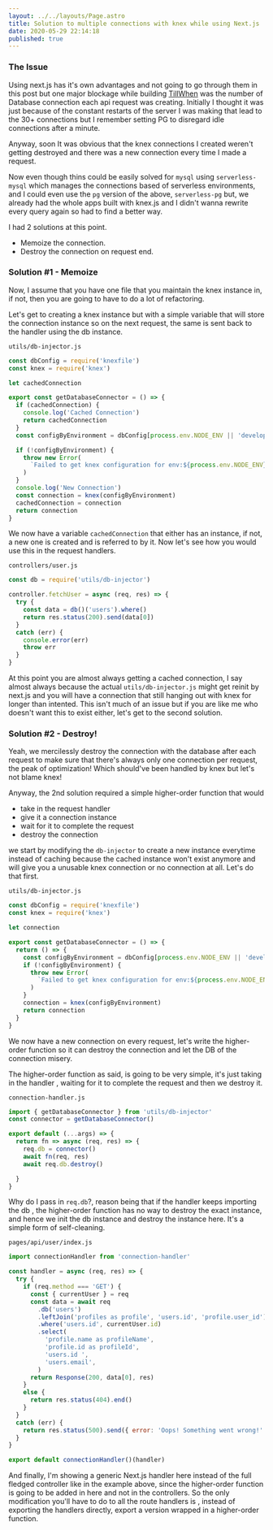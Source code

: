 ```yaml
---
layout: ../../layouts/Page.astro
title: Solution to multiple connections with knex while using Next.js
date: 2020-05-29 22:14:18
published: true
---
```


### The Issue

Using next.js has it's own advantages and not going to go through them in this post but one major blockage while building [TillWhen](https://tillwhen.barelyhuman.dev) was the number of Database connection each api request was creating. Initially I thought it was just because of the constant restarts of the server I was making that lead to the 30+ connections but I remember setting PG to disregard idle connections after a minute.

Anyway, soon It was obvious that the knex connections I created weren't getting destroyed and there was a new connection every time I made a request.

Now even though thins could be easily solved for `mysql` using `serverless-mysql` which manages the connections based of serverless environments, and I could even use the `pg` version of the above, `serverless-pg` but, we already had the whole apps built with knex.js and I didn't wanna rewrite every query again so had to find a better way.

I had 2 solutions at this point.

- Memoize the connection.
- Destroy the connection on request end.

### Solution #1 - Memoize

Now, I assume that you have one file that you maintain the knex instance in, if not, then you are going to have to do a lot of refactoring.

Let's get to creating a knex instance but with a simple variable that will store the connection instance so on the next request, the same is sent back to the handler using the db instance.

`utils/db-injector.js`

```js
const dbConfig = require('knexfile')
const knex = require('knex')

let cachedConnection

export const getDatabaseConnector = () => {
  if (cachedConnection) {
    console.log('Cached Connection')
    return cachedConnection
  }
  const configByEnvironment = dbConfig[process.env.NODE_ENV || 'development']

  if (!configByEnvironment) {
    throw new Error(
      `Failed to get knex configuration for env:${process.env.NODE_ENV}`,
    )
  }
  console.log('New Connection')
  const connection = knex(configByEnvironment)
  cachedConnection = connection
  return connection
}
```

We now have a variable `cachedConnection` that either has an instance, if not, a new one is created and is referred to by it. Now let's see how you would use this in the request handlers.

`controllers/user.js`

```js
const db = require('utils/db-injector')

controller.fetchUser = async (req, res) => {
  try {
    const data = db()('users').where()
    return res.status(200).send(data[0])
  }
  catch (err) {
    console.error(err)
    throw err
  }
}
```

At this point you are almost always getting a cached connection, I say almost always because the actual `utils/db-injector.js` might get reinit by next.js and you will have a connection that still hanging out with knex for longer than intented. This isn't much of an issue but if you are like me who doesn't want this to exist either, let's get to the second solution.

### Solution #2 - Destroy!

Yeah, we mercilessly destroy the connection with the database after each request to make sure that there's always only one connection per request, the peak of optimization! Which should've been handled by knex but let's not blame knex!

Anyway, the 2nd solution required a simple higher-order function that would

- take in the request handler
- give it a connection instance
- wait for it to complete the request
- destroy the connection

we start by modifying the `db-injector` to create a new instance everytime instead of caching because the cached instance won't exist anymore and will give you a unusable knex connection or no connection at all. Let's do that first.

`utils/db-injector.js`

```js
const dbConfig = require('knexfile')
const knex = require('knex')

let connection

export const getDatabaseConnector = () => {
  return () => {
    const configByEnvironment = dbConfig[process.env.NODE_ENV || 'development']
    if (!configByEnvironment) {
      throw new Error(
        `Failed to get knex configuration for env:${process.env.NODE_ENV}`,
      )
    }
    connection = knex(configByEnvironment)
    return connection
  }
}
```

We now have a new connection on every request, let's write the higher-order function so it can destroy the connection and let the DB of the connection misery.

The higher-order function as said, is going to be very simple, it's just taking in the handler , waiting for it to complete the request and then we destroy it.

`connection-handler.js`

```js
import { getDatabaseConnector } from 'utils/db-injector'
const connector = getDatabaseConnector()

export default (...args) => {
  return fn => async (req, res) => {
    req.db = connector()
    await fn(req, res)
    await req.db.destroy()

  }
}
```

Why do I pass in `req.db`?, reason being that if the handler keeps importing the db , the higher-order function has no way to destroy the exact instance, and hence we init the db instance and destroy the instance here. It's a simple form of self-cleaning.

`pages/api/user/index.js`

```js
import connectionHandler from 'connection-handler'

const handler = async (req, res) => {
  try {
    if (req.method === 'GET') {
      const { currentUser } = req
      const data = await req
        .db('users')
        .leftJoin('profiles as profile', 'users.id', 'profile.user_id')
        .where('users.id', currentUser.id)
        .select(
          'profile.name as profileName',
          'profile.id as profileId',
          'users.id ',
          'users.email',
        )
      return Response(200, data[0], res)
    }
    else {
      return res.status(404).end()
    }
  }
  catch (err) {
    return res.status(500).send({ error: 'Oops! Something went wrong!' })
  }
}

export default connectionHandler()(handler)
```

And finally, I'm showing a generic Next.js handler here instead of the full fledged controller like in the example above, since the higher-order function is going to be added in here and not in the controllers. So the only modification you'll have to do to all the route handlers is , instead of exporting the handlers directly, export a version wrapped in a higher-order function.

